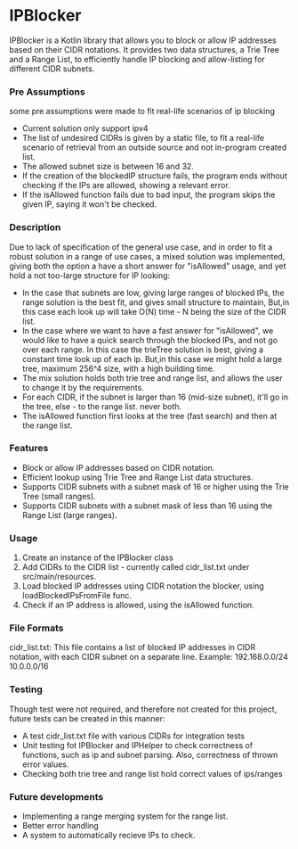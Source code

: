 # IPBlocker
IPBlocker is a Kotlin library that allows you to block or allow IP addresses based on their CIDR notations. It provides two data structures, a Trie Tree and a Range List, to efficiently handle IP blocking and allow-listing for different CIDR subnets.

### Pre Assumptions
some pre assumptions were made to fit real-life scenarios of ip blocking

- Current solution only support ipv4
- The list of undesired CIDRs is given by a static file, to fit a real-life scenario of retrieval from an outside source and not in-program created list.
- The allowed subnet size is between 16 and 32.
- If the creation of the blockedIP structure fails, the program ends without checking if the IPs are allowed, showing a relevant error.
- If the isAllowed function fails due to bad input, the program skips the given IP, saying it won't be checked.

### Description

Due to lack of specification of the general use case, and in order to fit a robust solution in a range of use cases, a mixed solution was implemented, 
giving both the option a have a short answer for "isAllowed" usage, and yet hold a not too-large structure for IP looking:
- In the case that subnets are low, giving large ranges of blocked IPs, the range solution is the best fit, and gives small structure to maintain,
But,in this case each look up will take O(N) time - N being the size of the CIDR list.
- In the case where we want to have a fast answer for "isAllowed", we would like to have a quick search through the blocked IPs, and not 
go over each range. In this case the trieTree solution is best, giving a constant time look up of each ip.
But,in this case we might hold a large tree, maximum 256^4 size, with a high building time.
- The mix solution holds both trie tree and range list, and allows the user to change it by the requirements.
- For each CIDR, if the subnet is larger than 16 (mid-size subnet), it'll go in the tree, else - to the range list. never both.
- The isAllowed function first looks at the tree (fast search) and then at the range list.

### Features

- Block or allow IP addresses based on CIDR notation.
- Efficient lookup using Trie Tree and Range List data structures.
- Supports CIDR subnets with a subnet mask of 16 or higher using the Trie Tree (small ranges).
- Supports CIDR subnets with a subnet mask of less than 16 using the Range List (large ranges).

### Usage

1. Create an instance of the IPBlocker class
2. Add CIDRs to the CIDR list - currently called cidr_list.txt under src/main/resources.
3. Load blocked IP addresses using CIDR notation the blocker, using loadBlockedIPsFromFile func.
4. Check if an IP address is allowed, using the isAllowed function.

### File Formats

cidr_list.txt: This file contains a list of blocked IP addresses in CIDR notation, with each CIDR subnet on a separate line. Example:
192.168.0.0/24
10.0.0.0/16

### Testing

Though test were not required, and therefore not created for this project, future tests can be created in this manner:
- A test cidr_list.txt file with various CIDRs for integration tests
- Unit testing fot IPBlocker and IPHelper to check correctness of functions, such as ip and subnet parsing. 
    Also, correctness of thrown error values.
- Checking both trie tree and range list hold correct values of ips/ranges

### Future developments
- Implementing a range merging system for the range list.
- Better error handling
- A system to automatically recieve IPs to check.
